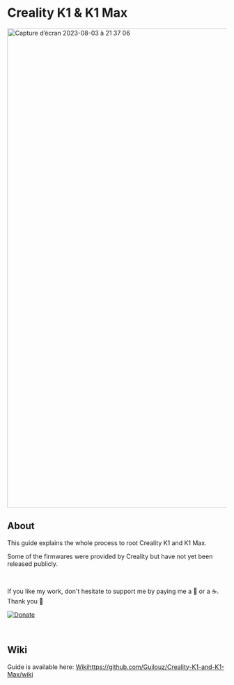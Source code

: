 # Creality K1 & K1 Max

<img width="1102" alt="Capture d’écran 2023-08-03 à 21 37 06" src="https://github.com/Guilouz/Creality-K1-and-K1-Max/assets/12702322/c0815e43-74c2-45ce-bf22-3827034d51cb">

## About

This guide explains the whole process to root Creality K1 and K1 Max.

Some of the firmwares were provided by Creality but have not yet been released publicly.

<br />

If you like my work, don't hesitate to support me by paying me a 🍺 or a ☕. Thank you 🙂

[ ![Donate](https://user-images.githubusercontent.com/12702322/250208749-5573a4ac-038e-4214-bf98-3c4648032fb5.png) ](https://www.paypal.me/CyrilGuislain)

<br />

## Wiki

Guide is  available here: [Wiki](https://github.com/Guilouz/Creality-K1-and-K1-Max/wiki)https://github.com/Guilouz/Creality-K1-and-K1-Max/wiki

<br />
